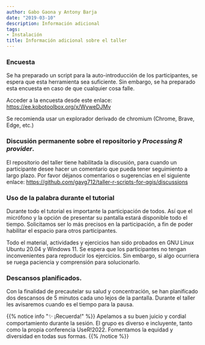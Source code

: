```yaml
---
author: Gabo Gaona y Antony Barja
date: "2019-03-10"
description: Información adicional
tags:
- Instalación
title: Información adicional sobre el taller
---
```


### Encuesta

Se ha preparado un script para la auto-introducción de los participantes, se espera que esta herramienta sea suficiente. Sin embargo, se ha preparado esta encuesta en caso de que cualquier cosa falle.

Acceder a la encuesta desde este enlace: https://ee.kobotoolbox.org/x/WyweDJMv

Se recomienda usar un explorador derivado de chromium (Chrome, Brave, Edge, etc.)

### Discusión permanente sobre el repositorio y _Processing R provider_.

El repositorio del taller tiene habilitada la discusión, para cuando un participante desee hacer un comentario que pueda tener seguimiento a largo plazo. Por favor déjanos comentarios o sugerencias en el siguiente enlace: https://github.com/gavg712/taller-r-scripts-for-qgis/discussions

### Uso de la palabra durante el tutorial

Durante todo el tutorial es importante la participación de todos. Así que el micrófono y la opción de presentar su pantalla estará disponible todo el tiempo. Solicitamos ser lo más precisos en la participación, a fin de poder habilitar el espacio para otros participantes.

Todo el material, actividades y ejercicios han sido probados en GNU Linux Ubuntu 20.04 y Windows 11. Se espera que los participantes no tengan inconvenientes para reproducir los ejercicios. Sin embargo, si algo ocurriera se ruega paciencia y comprensión para solucionarlo.

### Descansos planificados.

Con la finalidad de precautelar su salud y concentración, se han planificado dos descansos de 5 minutos cada uno lejos de la pantalla. Durante el taller les avisaremos cuando es el tiempo para la pausa.

{{% notice info "✨ ¡Recuerda!" %}}
Apelamos a su buen juicio y cordial comportamiento durante la sesión. El grupo es diverso e incluyente, tanto como la propia conferencia UseR!2022. Fomentamos la equidad y diversidad en todas sus formas.
{{% /notice %}}

